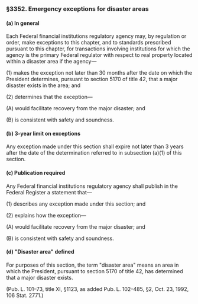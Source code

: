 ### §3352. Emergency exceptions for disaster areas ###

#### (a) In general ####

Each Federal financial institutions regulatory agency may, by regulation or order, make exceptions to this chapter, and to standards prescribed pursuant to this chapter, for transactions involving institutions for which the agency is the primary Federal regulator with respect to real property located within a disaster area if the agency—

(1) makes the exception not later than 30 months after the date on which the President determines, pursuant to section 5170 of title 42, that a major disaster exists in the area; and

(2) determines that the exception—

(A) would facilitate recovery from the major disaster; and

(B) is consistent with safety and soundness.

#### (b) 3-year limit on exceptions ####

Any exception made under this section shall expire not later than 3 years after the date of the determination referred to in subsection (a)(1) of this section.

#### (c) Publication required ####

Any Federal financial institutions regulatory agency shall publish in the Federal Register a statement that—

(1) describes any exception made under this section; and

(2) explains how the exception—

(A) would facilitate recovery from the major disaster; and

(B) is consistent with safety and soundness.

#### (d) "Disaster area" defined ####

For purposes of this section, the term "disaster area" means an area in which the President, pursuant to section 5170 of title 42, has determined that a major disaster exists.

(Pub. L. 101–73, title XI, §1123, as added Pub. L. 102–485, §2, Oct. 23, 1992, 106 Stat. 2771.)